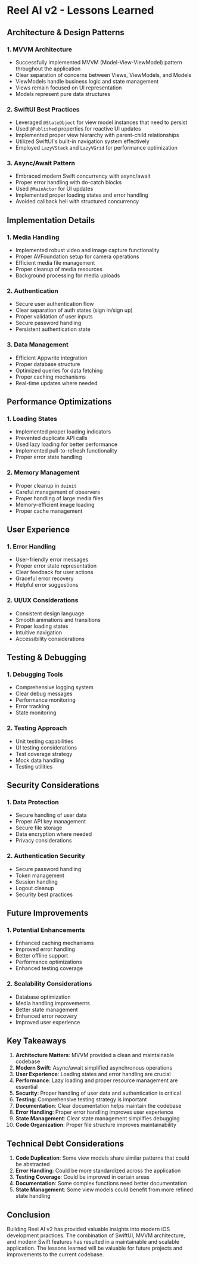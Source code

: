# Reel AI v2 - Lessons Learned

## Architecture & Design Patterns

### 1. MVVM Architecture
- Successfully implemented MVVM (Model-View-ViewModel) pattern throughout the application
- Clear separation of concerns between Views, ViewModels, and Models
- ViewModels handle business logic and state management
- Views remain focused on UI representation
- Models represent pure data structures

### 2. SwiftUI Best Practices
- Leveraged `@StateObject` for view model instances that need to persist
- Used `@Published` properties for reactive UI updates
- Implemented proper view hierarchy with parent-child relationships
- Utilized SwiftUI's built-in navigation system effectively
- Employed `LazyVStack` and `LazyVGrid` for performance optimization

### 3. Async/Await Pattern
- Embraced modern Swift concurrency with async/await
- Proper error handling with do-catch blocks
- Used `@MainActor` for UI updates
- Implemented proper loading states and error handling
- Avoided callback hell with structured concurrency

## Implementation Details

### 1. Media Handling
- Implemented robust video and image capture functionality
- Proper AVFoundation setup for camera operations
- Efficient media file management
- Proper cleanup of media resources
- Background processing for media uploads

### 2. Authentication
- Secure user authentication flow
- Clear separation of auth states (sign in/sign up)
- Proper validation of user inputs
- Secure password handling
- Persistent authentication state

### 3. Data Management
- Efficient Appwrite integration
- Proper database structure
- Optimized queries for data fetching
- Proper caching mechanisms
- Real-time updates where needed

## Performance Optimizations

### 1. Loading States
- Implemented proper loading indicators
- Prevented duplicate API calls
- Used lazy loading for better performance
- Implemented pull-to-refresh functionality
- Proper error state handling

### 2. Memory Management
- Proper cleanup in `deinit`
- Careful management of observers
- Proper handling of large media files
- Memory-efficient image loading
- Proper cache management

## User Experience

### 1. Error Handling
- User-friendly error messages
- Proper error state representation
- Clear feedback for user actions
- Graceful error recovery
- Helpful error suggestions

### 2. UI/UX Considerations
- Consistent design language
- Smooth animations and transitions
- Proper loading states
- Intuitive navigation
- Accessibility considerations

## Testing & Debugging

### 1. Debugging Tools
- Comprehensive logging system
- Clear debug messages
- Performance monitoring
- Error tracking
- State monitoring

### 2. Testing Approach
- Unit testing capabilities
- UI testing considerations
- Test coverage strategy
- Mock data handling
- Testing utilities

## Security Considerations

### 1. Data Protection
- Secure handling of user data
- Proper API key management
- Secure file storage
- Data encryption where needed
- Privacy considerations

### 2. Authentication Security
- Secure password handling
- Token management
- Session handling
- Logout cleanup
- Security best practices

## Future Improvements

### 1. Potential Enhancements
- Enhanced caching mechanisms
- Improved error handling
- Better offline support
- Performance optimizations
- Enhanced testing coverage

### 2. Scalability Considerations
- Database optimization
- Media handling improvements
- Better state management
- Enhanced error recovery
- Improved user experience

## Key Takeaways

1. **Architecture Matters**: MVVM provided a clean and maintainable codebase
2. **Modern Swift**: Async/await simplified asynchronous operations
3. **User Experience**: Loading states and error handling are crucial
4. **Performance**: Lazy loading and proper resource management are essential
5. **Security**: Proper handling of user data and authentication is critical
6. **Testing**: Comprehensive testing strategy is important
7. **Documentation**: Clear documentation helps maintain the codebase
8. **Error Handling**: Proper error handling improves user experience
9. **State Management**: Clear state management simplifies debugging
10. **Code Organization**: Proper file structure improves maintainability

## Technical Debt Considerations

1. **Code Duplication**: Some view models share similar patterns that could be abstracted
2. **Error Handling**: Could be more standardized across the application
3. **Testing Coverage**: Could be improved in certain areas
4. **Documentation**: Some complex functions need better documentation
5. **State Management**: Some view models could benefit from more refined state handling

## Conclusion

Building Reel AI v2 has provided valuable insights into modern iOS development practices. The combination of SwiftUI, MVVM architecture, and modern Swift features has resulted in a maintainable and scalable application. The lessons learned will be valuable for future projects and improvements to the current codebase. 
